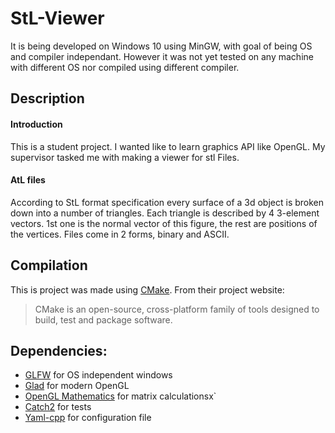 # StL-Viewer
It is being developed on Windows 10 using MinGW, with goal of being OS and compiler independant. However it was not yet tested on any machine with different OS nor compiled using different compiler.
## Description
#### Introduction
This is a student project. I wanted like to learn graphics API like OpenGL. My supervisor tasked me with making a viewer for stl Files.
#### AtL files
According to StL format specification every surface of a 3d object is broken down into a number of triangles. Each triangle is described by 4 3-element vectors. 1st one is the normal vector of this figure, the rest are positions of the vertices. Files come in 2 forms, binary and ASCII.



## Compilation
This is project was made using [CMake][cmake]. From their project website:
 > CMake is an open-source, cross-platform family of tools designed to build, test and package software.

## Dependencies:
* [GLFW][glfw] for OS independent windows
* [Glad][glad] for modern OpenGL
* [OpenGL Mathematics][glm] for matrix calculationsx`
* [Catch2][Catch2] for tests
* [Yaml-cpp][yaml] for configuration file 

[cmake]: https://cmake.org/
[glfw]: https://www.glfw.org/
[glad]: https://glad.dav1d.de/
[glm]: https://github.com/g-truc/glm
[Catch2]: https://github.com/catchorg/Catch2
[yaml]: https://github.com/jbeder/yaml-cpp
